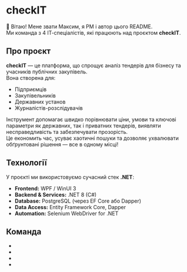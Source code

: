 # checkIT

👋 Вітаю! Мене звати Максим, я PM і автор цього README.  
Ми команда з 4 ІТ-спеціалістів, які працюють над проєктом **checkIT**.

## Про проєкт

**checkIT** — це платформа, що спрощує аналіз тендерів для бізнесу та учасників публічних закупівель.  
Вона створена для:  

- Підприємців  
- Закупівельників  
- Державних установ  
- Журналістів-розслідувачів  

Інструмент допомагає швидко порівнювати ціни, умови та ключові параметри як державних, так і приватних тендерів, виявляти несправедливість та забезпечувати прозорість.  
Це економить час, усуває хаотичні пошуки та дозволяє ухвалювати обґрунтовані рішення — все в одному місці!

## Технології

У проєкті ми використовуємо сучасний стек **.NET**:

- **Frontend:** WPF / WinUI 3  
- **Backend & Services:** .NET 8 (C#)  
- **Database:** PostgreSQL (через EF Core або Dapper)  
- **Data Access:** Entity Framework Core, Dapper  
- **Automation:** Selenium WebDriver for .NET

## Команда
-
-
-
-

